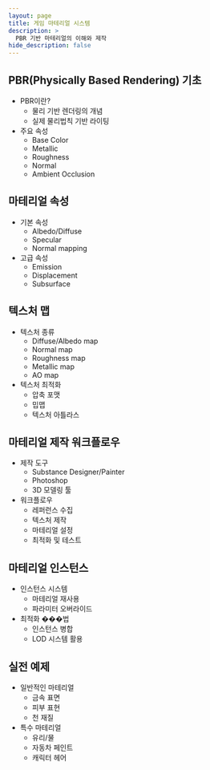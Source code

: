 ```yaml
---
layout: page
title: 게임 마테리얼 시스템
description: >
  PBR 기반 마테리얼의 이해와 제작
hide_description: false
---
```


## PBR(Physically Based Rendering) 기초
* PBR이란?
  * 물리 기반 렌더링의 개념
  * 실제 물리법칙 기반 라이팅
* 주요 속성
  * Base Color
  * Metallic
  * Roughness
  * Normal
  * Ambient Occlusion

## 마테리얼 속성
* 기본 속성
  * Albedo/Diffuse
  * Specular
  * Normal mapping
* 고급 속성
  * Emission
  * Displacement
  * Subsurface

## 텍스처 맵
* 텍스처 종류
  * Diffuse/Albedo map
  * Normal map
  * Roughness map
  * Metallic map
  * AO map
* 텍스처 최적화
  * 압축 포맷
  * 밉맵
  * 텍스처 아틀라스

## 마테리얼 제작 워크플로우
* 제작 도구
  * Substance Designer/Painter
  * Photoshop
  * 3D 모델링 툴
* 워크플로우
  * 레퍼런스 수집
  * 텍스처 제작
  * 마테리얼 설정
  * 최적화 및 테스트

## 마테리얼 인스턴스
* 인스턴스 시스템
  * 마테리얼 재사용
  * 파라미터 오버라이드
* 최적화 ���법
  * 인스턴스 병합
  * LOD 시스템 활용

## 실전 예제
* 일반적인 마테리얼
  * 금속 표면
  * 피부 표현
  * 천 재질
* 특수 마테리얼
  * 유리/물
  * 자동차 페인트
  * 캐릭터 헤어 